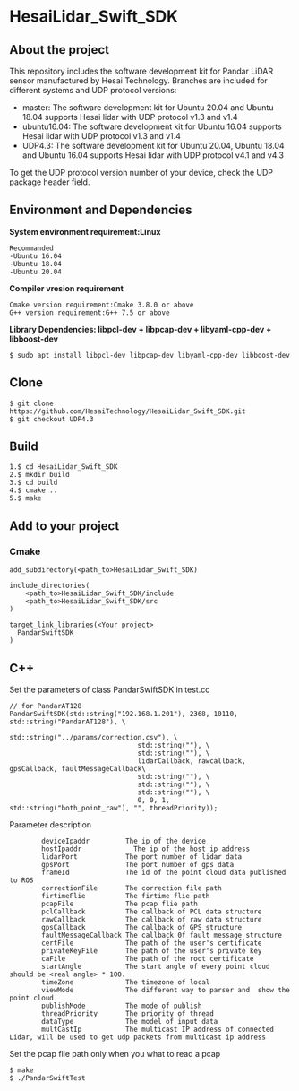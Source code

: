 # HesaiLidar_Swift_SDK
## About the project
This repository includes the software development kit for Pandar LiDAR sensor manufactured by Hesai Technology. Branches are included for different systems and UDP protocol versions:
* master: The software development kit for Ubuntu 20.04 and Ubuntu 18.04 supports Hesai lidar with UDP protocol v1.3 and v1.4
* ubuntu16.04: The software development kit for Ubuntu 16.04 supports Hesai lidar with UDP protocol v1.3 and v1.4 
* UDP4.3: The software development kit for Ubuntu 20.04, Ubuntu 18.04 and Ubuntu 16.04 supports Hesai lidar with UDP protocol v4.1 and v4.3

To get the UDP protocol version number of your device,  check the UDP package header field.

## Environment and Dependencies

**System environment requirement:Linux**
```
Recommanded
-Ubuntu 16.04
-Ubuntu 18.04
-Ubuntu 20.04
```

**Compiler vresion requirement**
```
Cmake version requirement:Cmake 3.8.0 or above
G++ version requirement:G++ 7.5 or above
```
**Library Dependencies: libpcl-dev + libpcap-dev + libyaml-cpp-dev + libboost-dev**
```
$ sudo apt install libpcl-dev libpcap-dev libyaml-cpp-dev libboost-dev
```

## Clone
```
$ git clone https://github.com/HesaiTechnology/HesaiLidar_Swift_SDK.git
$ git checkout UDP4.3
```

## Build
```
1.$ cd HesaiLidar_Swift_SDK
2.$ mkdir build
3.$ cd build
4.$ cmake ..
5.$ make
```

## Add to your project
### Cmake
```
add_subdirectory(<path_to>HesaiLidar_Swift_SDK)

include_directories(
	<path_to>HesaiLidar_Swift_SDK/include
	<path_to>HesaiLidar_Swift_SDK/src
)

target_link_libraries(<Your project>
  PandarSwiftSDK
)
```

## C++

Set the parameters of class PandarSwiftSDK in test.cc
```
// for PandarAT128
PandarSwiftSDK(std::string("192.168.1.201"), 2368, 10110, std::string("PandarAT128"), \
                                std::string("../params/correction.csv"), \
                                std::string(""), \
                                std::string(""), \
                                lidarCallback, rawcallback, gpsCallback, faultMessageCallback\
                                std::string(""), \
                                std::string(""), \
                                std::string(""), \
                                0, 0, 1, std::string("both_point_raw"), "", threadPriority));

```
Parameter description
```
        deviceIpaddr  	     The ip of the device
        hostIpaddr  	       The ip of the host ip address
        lidarPort 	         The port number of lidar data
        gpsPort              The port number of gps data
        frameId              The id of the point cloud data published to ROS
        correctionFile       The correction file path
        firtimeFlie          The firtime flie path
        pcapFile             The pcap flie path
        pclCallback          The callback of PCL data structure
        rawCallback          The callback of raw data structure
        gpsCallback          The callback of GPS structure
        faultMessageCallback The callback 0f fault message structure
        certFile             The path of the user's certificate
        privateKeyFile       The path of the user's private key
        caFile               The path of the root certificate
        startAngle           The start angle of every point cloud should be <real angle> * 100.
        timeZone             The timezone of local
        viewMode             The different way to parser and  show the point cloud
        publishMode          The mode of publish
        threadPriority       The priority of thread 
        dataType             The model of input data
        multCastIp           The multicast IP address of connected Lidar, will be used to get udp packets from multicast ip address

```
Set the pcap flie path only when you what to read a pcap
```
$ make 
$ ./PandarSwiftTest
```
